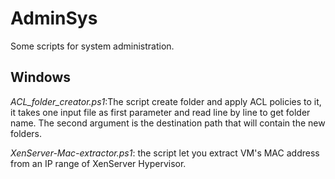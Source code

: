 AdminSys
========

Some scripts for system administration.  

Windows  
-------
*ACL_folder_creator.ps1*:The script create folder and apply ACL policies to
it, it takes one input file as first parameter and read line by line to get
folder name. The second argument is the destination path that will contain
the new folders.  

*XenServer-Mac-extractor.ps1*: the script let you extract VM's MAC address
from an IP range of XenServer Hypervisor.
